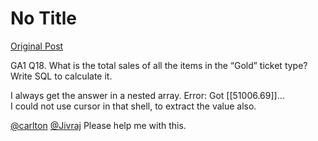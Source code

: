 # No Title

[Original Post](https://discourse.onlinedegree.iitm.ac.in/t/161083/83)

<p>GA1 Q18. What is the total sales of all the items in the “Gold” ticket type? Write SQL to calculate it.</p>
<p>I always get the answer in a nested array. Error: Got [[51006.69]]…<br>
I could not use cursor in that shell, to extract the value also.</p>
<p><a class="mention" href="/u/carlton">@carlton</a> <a class="mention" href="/u/jivraj">@Jivraj</a> Please help me with this.</p>